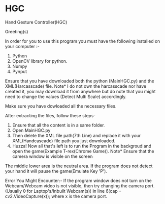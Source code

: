 # HGC
Hand Gesture Controller(HGC)


Greeting(s)

In order for you to use this program you must have the following installed on your computer :-

1. Python
2. OpenCV library for python.
3. Numpy
4. Pynput

Ensure that you have downloaded both the python (MainHGC.py) and the XML(Harcasscade) file. Note* I do not own the harcasscade nor have created it, you may download it from anywhere but do note that you might need to change the values (Detect Multi Scale) accordingly. 

Make sure you have dowloaded all the necessary files.

After extracting the files, follow these steps-
1. Ensure that all the content is in a same folder.
2. Open MainHGC.py
3. Then delete the XML file path(7th Line) and replace it with your XML(Handcascade) file path you just downloaded.
4. Huzza! Now all that's left is to run the Program in the backgroud and open the game(Example T-rex(Chrome Game)).
Note* Ensure that the camera window is visible on the screen 

The middle lower area is the neutral area. If the program does not detect your hand it will pause the game(Emulate Key 'P').

Error You Might Encounter:-
If the program window does not turn on the Webcam/Webcam video is not visible, then try changing the camera port.(Usually 0 for Laptop's/Inbuilt Webcam(s)) in line 6(cap = cv2.VideoCapture(x)); where x is the camera port.
